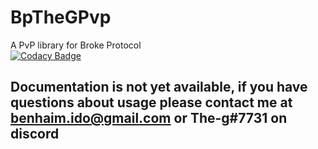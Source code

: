 # BpTheGPvp
 A PvP library for Broke Protocol<br/>
 [![Codacy Badge](https://app.codacy.com/project/badge/Grade/bcab8b254cdc4eee8b31ae66a9824d77)](https://www.codacy.com/gh/ggggg/BpTheGPvp/dashboard?utm_source=github.com&amp;utm_medium=referral&amp;utm_content=ggggg/BpTheGPvp&amp;utm_campaign=Badge_Grade)
 ## Documentation is not yet available, if you have questions about usage please contact me at benhaim.ido@gmail.com or The-g#7731 on discord 
